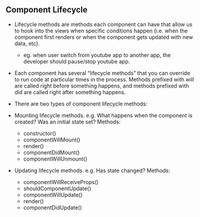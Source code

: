 ## Component Lifecycle

* Lifecycle methods are methods each component can have that allow us to hook into the views when specific conditions happen (i.e. when the component first renders or when the component gets updated with new data, etc).
    * eg. when user switch from youtube app to another app, the developer      should pause/stop youtube app. 
* Each component has several “lifecycle methods” that you can override to run code at particular times in the process. Methods prefixed with will are called right before something happens, and methods prefixed with did are called right after something happens.


* There are two types of component lifecycle methods:

* Mounting lifecycle methods. e.g. What happens when the component is created? Was an initial state set? Methods:

    - constructor()
    - componentWillMount()
    - render()
    - componentDidMount()
    - componentWillUnmount()

* Updating lifecycle methods. e.g. Has state changed? Methods:

    - componentWillReceiveProps()
    - shouldComponentUpdate()
    - componentWillUpdate()
    - render()
    - componentDidUpdate()